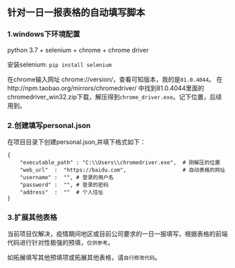 ## 针对一日一报表格的自动填写脚本

### 1.windows下环境配置
python 3.7 + selenium + chrome + chrome driver

安装selenium: ```pip install selenium ```

在chrome输入网址 chrome://version/，查看可知版本，我的是`81.0.4044`。 在http://npm.taobao.org/mirrors/chromedriver/ 中找到81.0.4044里面的chromedriver_win32.zip下载，解压得到`chrome_driver.exe`。记下位置，后续用到。

### 2.创建填写personal.json
在项目目录下创建personal.json,并填下格式如下：
```
{
    "executable_path" : "C:\\Users\\chromedriver.exe",  # 刚解压的位置
    "web_url"  :  "https://baidu.com",                  # 自动表格的网址
    "username" :  "", # 登录的用户名
    "password" :  "", # 登录的密码
    "address"  :  ""  # 个人住址
}
```

### 3.扩展其他表格
当前项目仅解决，疫情期间地区或目前公司要求的一日一报填写，根据表格的前端代码进行针对性极强的预填，`仅供参考`。

如拓展填写其他预填项或拓展其他表格，请`自行修改代码`。
